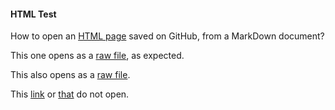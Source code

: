 #### HTML Test

How to open an [HTML page](https://github.com/zgfg/Etc/blob/main/Test/test.html) saved on GitHub, from a MarkDown document?

This one opens as a [raw file](https://github.com/zgfg/Etc/raw/main/Test/test.html), as expected.

This also opens as a [raw file](https://raw.githubusercontent.com/zgfg/Etc/main/Test/test.html).

This [link](https://github.com/zgfg/Etc/main/Test/test.html) or [that](https://github.com/zgfg/Etc/Test/test.html) do not open.
